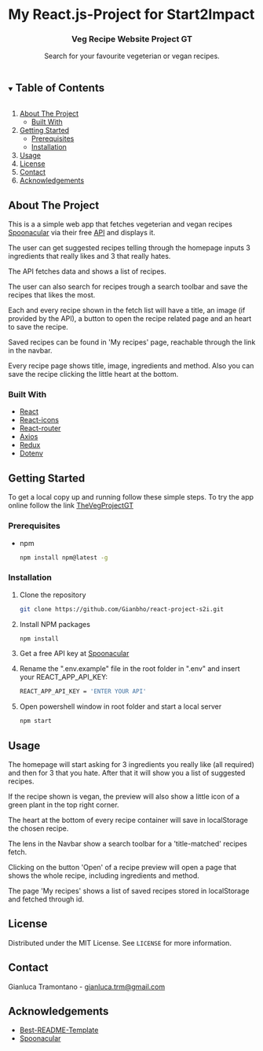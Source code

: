 # My React.js-Project for Start2Impact
<p align="center">
  <a href="https://github.com/Gianbho/react-project-s2i">
  </a>

  <h3 align="center">Veg Recipe Website Project GT</h3>

  <p align="center">
    Search for your favourite vegeterian or vegan recipes.
  </p>
</p>

<details open="open">
  <summary><h2 style="display: inline-block">Table of Contents</h2></summary>
  <ol>
    <li>
      <a href="#about-the-project">About The Project</a>
      <ul>
        <li><a href="#built-with">Built With</a></li>
      </ul>
    </li>
    <li>
      <a href="#getting-started">Getting Started</a>
      <ul>
        <li><a href="#prerequisites">Prerequisites</a></li>
        <li><a href="#installation">Installation</a></li>
      </ul>
    </li>
    <li><a href="#usage">Usage</a></li>
    <li><a href="#license">License</a></li>
    <li><a href="#contact">Contact</a></li>
    <li><a href="#acknowledgements">Acknowledgements</a></li>
  </ol>
</details>

## About The Project

This is a a simple web app that fetches vegeterian and vegan recipes  [Spoonacular](spoonacular.com) via their free [API](https://spoonacular.com/food-api/) and displays it.

The user can get suggested recipes telling through the homepage inputs 3 ingredients that really likes and 3 that really hates.

The API fetches data and shows a list of recipes.

The user can also search for recipes trough a search toolbar and save the recipes that likes the most. 

Each and every recipe shown in the fetch list will have a title, an image (if provided by the API), a button to open the recipe related page and an heart to save the recipe.

Saved recipes can be found in 'My recipes' page, reachable through the link in the navbar.

Every recipe page shows title, image, ingredients and method. Also you can save the recipe clicking the little heart at the bottom.


### Built With

* [React](https://reactjs.org/)
* [React-icons](https://react-icons.github.io/react-icons/)
* [React-router](https://v5.reactrouter.com/web/guides/quick-start)
* [Axios](https://axios-http.com/)
* [Redux](https://redux.js.org/)
* [Dotenv](https://github.com/motdotla/dotenv)

## Getting Started

To get a local copy up and running follow these simple steps.
To try the app online follow the link [TheVegProjectGT](https://lucid-khorana-f11952.netlify.app/)

### Prerequisites

* npm

  ```sh
  npm install npm@latest -g
  ```

### Installation

1. Clone the repository

   ```sh
   git clone https://github.com/Gianbho/react-project-s2i.git
   ```

2. Install NPM packages

   ```sh
   npm install
   ```
   
3. Get a free API key at [Spoonacular](https://spoonacular.com/food-api/)

4. Rename the ".env.example" file in the root folder in ".env" and insert your REACT_APP_API_KEY:

   ```sh
   REACT_APP_API_KEY = 'ENTER YOUR API'
   ```
5. Open powershell window in root folder and start a local server

   ```sh
   npm start
   ```

## Usage

The homepage will start asking for 3 ingredients you really like (all required) and then for 3 that you hate. After that it will show you a list of suggested recipes.

If the recipe shown is vegan, the preview will also show a little icon of a green plant in the top right corner.

The heart at the bottom of every recipe container will save in localStorage the chosen recipe.

The lens in the Navbar show a search toolbar for a 'title-matched' recipes fetch.
 
Clicking on the button 'Open' of a recipe preview will open a page that shows the whole recipe, including ingredients and method.

The page 'My recipes' shows a list of saved recipes stored in localStorage and fetched through id.

## License

Distributed under the MIT License. See `LICENSE` for more information.

## Contact

Gianluca Tramontano - gianluca.trm@gmail.com


## Acknowledgements

* [Best-README-Template](https://github.com/othneildrew/Best-README-Template)
* [Spoonacular](https://spoonacular.com/)

